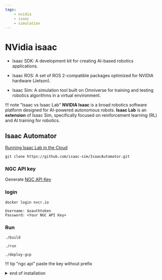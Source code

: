 ```yaml
---
tags:
    - nvidia
    - isaac
    - simulation
---
```


# NVidia isaac

- Isaac SDK: A development kit for creating AI-based robotics applications.

- Isaac ROS: A set of ROS 2-compatible packages optimized for NVIDIA hardware (Jetson).

- Isaac Sim: A simulation tool built on Omniverse for training and testing robotics algorithms in a virtual environment.

!!! note "Isaac vs Isaac Lab"
    **NVIDIA Isaac** is a broad robotics software platform designed for AI-powered autonomous robots.
    **Isaac Lab** is an **extension** of Isaac Sim, specifically focused on reinforcement learning (RL) and AI training for robotics.
     
## Isaac Automator
[Running Isaac Lab in the Cloud](https://isaac-sim.github.io/IsaacLab/main/source/setup/installation/cloud_installation.html)
```
git clone https://github.com/isaac-sim/IsaacAutomator.git
```

### NGC API key

Generate [NGC API Key](https://docs.nvidia.com/ngc/gpu-cloud/ngc-user-guide/index.html#generating-api-key)


### login

```
docker login nvcr.io
```

```
Username: $oauthtoken
Password: <Your NGC API Key>
```

### Run

```
./build
```

```
./run
```

```
./deploy-gcp
```

!!! tip "ngc api"
    paste the key without prefix
     

<details>
    <summary>end of installation</summary>

******************************************
* Isaac Sim is deployed at 34.134.62.169 *
******************************************

* To connect to Isaac Sim via SSH:

ssh -i state/dense-onion/key.pem -o StrictHostKeyChecking=no ubuntu@34.134.62.169

* To connect to Isaac Sim via noVNC:

1. Open http://34.134.62.169:6080/vnc.html?host=34.134.62.169&port=6080 in your browser.
2. Click "Connect" and use password "msUc4xpLXb"

* To connect to Isaac Sim via NoMachine:

0. Download NoMachine client at https://downloads.nomachine.com/, install and launch it.
1. Click "Add" button.
2. Enter Host: "34.134.62.169".
3. In "Configuration" > "Use key-based authentication with a key you provide",
   select file "state/dense-onion/key.pem".
4. Click "Connect" button.
5. Enter "ubuntu" as a username when prompted.


!!! note "key.pem"
     The key exists in automator docker `/state` folder
</details>


